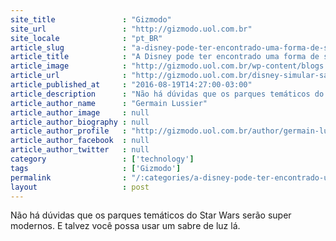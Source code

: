 ```yaml
---
site_title               : "Gizmodo"
site_url                 : "http://gizmodo.uol.com.br"
site_locale              : "pt_BR"
article_slug             : "a-disney-pode-ter-encontrado-uma-forma-de-simular-um-sabre-de-luz"
article_title            : "A Disney pode ter encontrado uma forma de simular um sabre de luz"
article_image            : "http://gizmodo.uol.com.br/wp-content/blogs.dir/8/files/2016/08/star-wars.jpg"
article_url              : "http://gizmodo.uol.com.br/disney-simular-sabres-de-luz/"
article_published_at     : "2016-08-19T14:27:00-03:00"
article_description      : "Não há dúvidas que os parques temáticos do Star Wars serão super modernos. E talvez você possa usar um sabre de luz lá."
article_author_name      : "Germain Lussier"
article_author_image     : null
article_author_biography : null
article_author_profile   : "http://gizmodo.uol.com.br/author/germain-lussier/"
article_author_facebook  : null
article_author_twitter   : null
category                 : ['technology']
tags                     : ['Gizmodo']
permalink                : "/:categories/a-disney-pode-ter-encontrado-uma-forma-de-simular-um-sabre-de-luz/"
layout                   : post
---
```


Não há dúvidas que os parques temáticos do Star Wars serão super modernos. E talvez você possa usar um sabre de luz lá.
